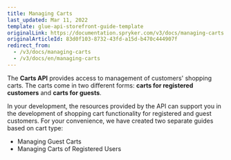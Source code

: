 ```yaml
---
title: Managing Carts
last_updated: Mar 11, 2022
template: glue-api-storefront-guide-template
originalLink: https://documentation.spryker.com/v3/docs/managing-carts
originalArticleId: 83d0f103-8732-43fd-a15d-b470c444907f
redirect_from:
  - /v3/docs/managing-carts
  - /v3/docs/en/managing-carts
---
```


The **Carts API** provides access to management of customers' shopping carts. The carts come in two different forms: **carts for registered customers** and **carts for guests**.

In your development, the resources provided by the API can support you in the development of shopping cart functionality for registered and guest customers.
For your convenience, we have created two separate guides based on cart type:

* Managing Guest Carts
* Managing Carts of Registered Users
